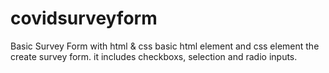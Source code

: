 # covidsurveyform
Basic Survey Form with html &amp; css
basic html element and css element the create survey form. 
it includes checkboxs, selection and radio inputs. 
